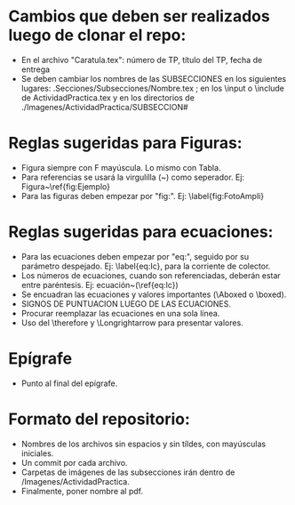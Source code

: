# Cambios que deben ser realizados luego de clonar el repo:

- En el archivo "Caratula.tex": número de TP, título del TP, fecha de entrega
- Se deben cambiar los nombres de las SUBSECCIONES en los siguientes lugares: .Secciones/Subsecciones/Nombre.tex ; en los \input o \include de ActividadPractica.tex y en los directorios de ./Imagenes/ActividadPractica/SUBSECCION#


# Reglas sugeridas para Figuras:

- Figura siempre con F mayúscula. Lo mismo con Tabla.
- Para referencias se usará la virgulilla  (~) como seperador. Ej: Figura~\ref{fig:Ejemplo}
- Para las figuras deben empezar por "fig:". Ej: \label{fig:FotoAmpli}


# Reglas sugeridas para ecuaciones:
- Para las ecuaciones deben empezar por "eq:", seguido por su parámetro despejado. Ej: \label{eq:Ic}, para la corriente de colector.
- Los números de ecuaciones, cuando son referenciadas, deberán estar entre paréntesis. Ej: ecuación~(\ref{eq:Ic})
- Se encuadran las ecuaciones y valores importantes (\Aboxed o \boxed).
- SIGNOS DE PUNTUACION LUEGO DE LAS ECUACIONES.
- Procurar reemplazar las ecuaciones en una sola línea. 
- Uso del \therefore y \Longrightarrow para presentar valores.



# Epígrafe
- Punto al final del epígrafe.

# Formato del repositorio:
- Nombres de los archivos sin espacios y sin tíldes, con mayúsculas iniciales.
- Un commit por cada archivo.
- Carpetas de imágenes de las subsecciones irán dentro de /Imagenes/ActividadPractica.
- Finalmente, poner nombre al pdf.


